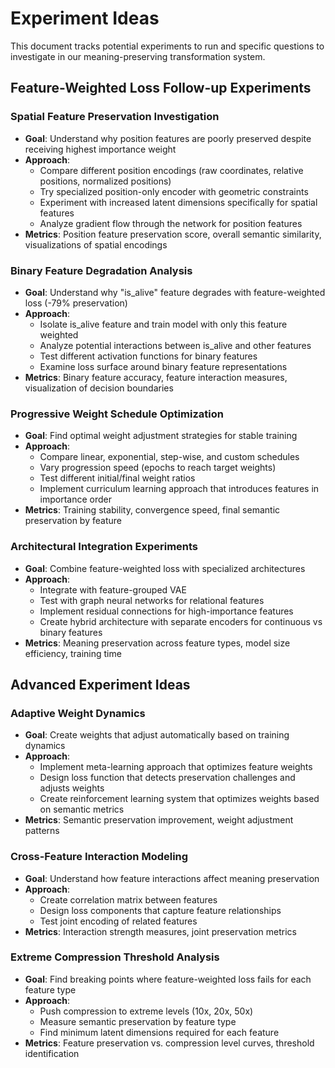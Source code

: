 # Experiment Ideas

This document tracks potential experiments to run and specific questions to investigate in our meaning-preserving transformation system.

## Feature-Weighted Loss Follow-up Experiments

### Spatial Feature Preservation Investigation
- **Goal**: Understand why position features are poorly preserved despite receiving highest importance weight
- **Approach**: 
  - Compare different position encodings (raw coordinates, relative positions, normalized positions)
  - Try specialized position-only encoder with geometric constraints
  - Experiment with increased latent dimensions specifically for spatial features
  - Analyze gradient flow through the network for position features
- **Metrics**: Position feature preservation score, overall semantic similarity, visualizations of spatial encodings

### Binary Feature Degradation Analysis
- **Goal**: Understand why "is_alive" feature degrades with feature-weighted loss (-79% preservation)
- **Approach**:
  - Isolate is_alive feature and train model with only this feature weighted
  - Analyze potential interactions between is_alive and other features
  - Test different activation functions for binary features
  - Examine loss surface around binary feature representations
- **Metrics**: Binary feature accuracy, feature interaction measures, visualization of decision boundaries

### Progressive Weight Schedule Optimization
- **Goal**: Find optimal weight adjustment strategies for stable training 
- **Approach**:
  - Compare linear, exponential, step-wise, and custom schedules
  - Vary progression speed (epochs to reach target weights)
  - Test different initial/final weight ratios
  - Implement curriculum learning approach that introduces features in importance order
- **Metrics**: Training stability, convergence speed, final semantic preservation by feature

### Architectural Integration Experiments
- **Goal**: Combine feature-weighted loss with specialized architectures
- **Approach**:
  - Integrate with feature-grouped VAE
  - Test with graph neural networks for relational features
  - Implement residual connections for high-importance features
  - Create hybrid architecture with separate encoders for continuous vs binary features
- **Metrics**: Meaning preservation across feature types, model size efficiency, training time

## Advanced Experiment Ideas

### Adaptive Weight Dynamics
- **Goal**: Create weights that adjust automatically based on training dynamics
- **Approach**:
  - Implement meta-learning approach that optimizes feature weights
  - Design loss function that detects preservation challenges and adjusts weights
  - Create reinforcement learning system that optimizes weights based on semantic metrics
- **Metrics**: Semantic preservation improvement, weight adjustment patterns

### Cross-Feature Interaction Modeling
- **Goal**: Understand how feature interactions affect meaning preservation
- **Approach**:
  - Create correlation matrix between features
  - Design loss components that capture feature relationships
  - Test joint encoding of related features
- **Metrics**: Interaction strength measures, joint preservation metrics

### Extreme Compression Threshold Analysis
- **Goal**: Find breaking points where feature-weighted loss fails for each feature type
- **Approach**:
  - Push compression to extreme levels (10x, 20x, 50x)
  - Measure semantic preservation by feature type
  - Find minimum latent dimensions required for each feature
- **Metrics**: Feature preservation vs. compression level curves, threshold identification
